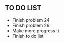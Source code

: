 ## TO DO LIST ##

* Finish problem 24
* Finish problem 26
* Make more progress :)
* Finish to do list
